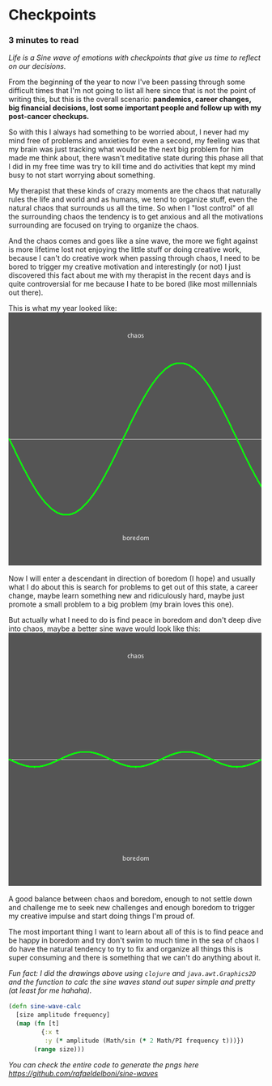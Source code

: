 # Checkpoints

### 3 minutes to read  

_Life is a Sine wave of emotions with checkpoints that give us time to reflect on our decisions._

From the beginning of the year to now I've been passing through some difficult times
that I'm not going to list all here since that is not the point of writing this, but this is 
the overall scenario: **pandemics, career changes, big financial decisions, lost some
important people and follow up with my post-cancer checkups.**

So with this I always had something to be worried about, I never had my mind free of
problems and anxieties for even a second, my feeling was that my brain was just tracking
what would be the next big problem for him made me think about, there wasn't meditative 
state during this phase all that I did in my free time was try to kill time and do 
activities that kept my mind busy to not start worrying about something.

My therapist that these kinds of crazy moments are the chaos that naturally rules the life and world
and as humans, we tend to organize stuff, even the natural chaos that surrounds us all the time.
So when I "lost control" of all the surrounding chaos the tendency is to get anxious and all
the motivations surrounding are focused on trying to organize the chaos.

And the chaos comes and goes like a sine wave, the more we fight against is more lifetime 
lost not enjoying the little stuff or doing creative work, because  I can't do creative work
when passing through chaos, I need to be bored to trigger my creative motivation and
interestingly (or not) I just discovered this fact about me with my therapist in the recent days
and is quite controversial for me because I hate to be bored (like most millennials out there).

This is what my year looked like:  
![sine-wave](/img/sine-wave.png)

Now I will enter a descendant in direction of boredom (I hope) and usually what I do about this
is search for problems to get out of this state, a career change, maybe learn something new 
and ridiculously hard, maybe just promote a small problem to a big problem (my brain loves this one).

But actually what I need to do is find peace in boredom and don't deep dive into chaos, maybe a better
sine wave would look like this:  
![ideal-sine-wave](/img/ideal-sine-wave.png)

A good balance between chaos and boredom, enough to not settle down and challenge me to seek
new challenges and enough boredom to trigger my creative impulse and start doing things I'm proud of.

The most important thing I want to learn about all of this is to find peace and be happy in boredom
and try don't swim to much time in the sea of chaos I do have the natural tendency to try to fix
and organize all things this is super consuming and there is something that we can't do anything
about it.

_Fun fact: I did the drawings above using `clojure` and `java.awt.Graphics2D` and the function 
to calc the sine waves stand out super simple and pretty (at least for me hahaha)._

```clojure
(defn sine-wave-calc
  [size amplitude frequency]
  (map (fn [t]
         {:x t
          :y (* amplitude (Math/sin (* 2 Math/PI frequency t)))})
       (range size)))
```

_You can check the entire code to generate the pngs here https://github.com/rafaeldelboni/sine-waves_
